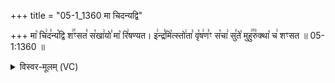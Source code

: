 +++
title = "05-1_1360 मा चिदन्यद्वि"

+++
मा꣡ चि꣢द꣣न्य꣡द्वि श꣢꣯ꣳसत꣣ स꣡खा꣢यो꣣ मा꣡ रि꣢षण्यत। इ꣢न्द्र꣣मि꣡त्स्तो꣢ता꣣ वृ꣡ष꣢ण꣣ꣳ स꣡चा꣢ सु꣣ते꣡ मुहु꣢꣯रु꣣क्था꣡ च꣢ शꣳसत ॥ 05-1:1360 ॥

<details><summary>विस्वर-मूलम् (VC)</summary>

मा चिदन्यद्वि शꣳसत सखायो मा रिषण्यत । इन्द्रमित्स्तोता वृषणꣳ सचा सुते मुहुरुक्था च शꣳसत ॥१३६०॥
</details>